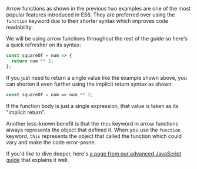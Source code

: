 Arrow functions as shown in the previous two examples are one of the most
popular features introduced in ES6. They are preferred over using the `function`
keyword due to their shorter syntax which improves code readability.

We will be using arrow functions throughout the rest of the guide so here's a
quick refresher on its syntax:

```javascript
const squareOf = num => {
  return num ** 2;
};
```

If you just need to return a single value like the example shown above, you can
shorten it even further using the implicit return syntax as shown:

```javascript
const squareOf = num => num ** 2;
```

If the function body is just a single expression, that value is taken as its
"implicit return".

Another less-known benefit is that the `this` keyword in arrow functions always
represents the object that defined it. When you use the `function` keyword,
`this` represents the object that called the function which could vary and make
the code error-prone.

If you'd like to dive deeper, here's
[a page from our advanced JavaScript guide](https://academy.bigbinary.com/learn-advanced-javascript/this-on-objects/arrow-function-and-this)
that explains it well.
